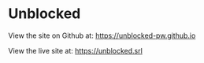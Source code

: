 # Unblocked

View the site on Github at: https://unblocked-pw.github.io

View the live site at: https://unblocked.srl
